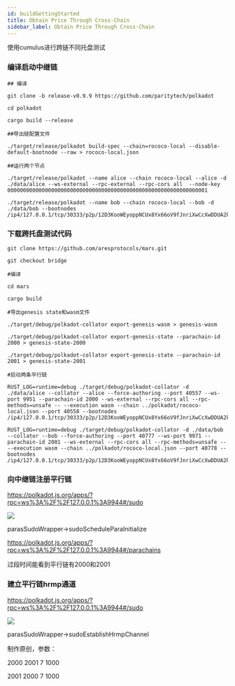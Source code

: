 ```yaml
---
id: buildGettingStarted
title: Obtain Price Through Cross-Chain
sidebar_label: Obtain Price Through Cross-Chain
---
```


使用cumulus进行跨链不同托盘测试

### 编译启动中继链

```
## 编译

git clone -b release-v0.9.9 https://github.com/paritytech/polkadot

cd polkadot

cargo build --release

##导出链配置文件

./target/release/polkadot build-spec --chain=rococo-local --disable-default-bootnode --raw > rococo-local.json

##运行两个节点

./target/release/polkadot --name alice --chain rococo-local --alice -d ./data/alice --ws-external --rpc-external --rpc-cors all  --node-key 0000000000000000000000000000000000000000000000000000000000000001

./target/release/polkadot --name bob --chain rococo-local --bob -d ./data/bob --bootnodes /ip4/127.0.0.1/tcp/30333/p2p/12D3KooWEyoppNCUx8Yx66oV9fJnriXwCcXwDDUA2kj6vnc6iDEp

```

### 下载跨托盘测试代码
```
git clone https://github.com/aresprotocols/mars.git

git checkout bridge

#编译

cd mars

cargo build 

#导出genesis state和wasm文件

./target/debug/polkadot-collator export-genesis-wasm > genesis-wasm

./target/debug/polkadot-collator export-genesis-state --parachain-id 2000 > genesis-state-2000

./target/debug/polkadot-collator export-genesis-state --parachain-id 2001 > genesis-state-2001

#启动两条平行链

RUST_LOG=runtime=debug ./target/debug/polkadot-collator -d ./data/alice --collator --alice --force-authoring --port 40557 --ws-port 9951 --parachain-id 2000 --ws-external --rpc-cors all --rpc-methods=unsafe -- --execution wasm --chain ../polkadot/rococo-local.json --port 40558 --bootnodes /ip4/127.0.0.1/tcp/30333/p2p/12D3KooWEyoppNCUx8Yx66oV9fJnriXwCcXwDDUA2kj6vnc6iDEp

RUST_LOG=runtime=debug ./target/debug/polkadot-collator -d ./data/bob --collator --bob --force-authoring --port 40777 --ws-port 9971 --parachain-id 2001 --ws-external --rpc-cors all --rpc-methods=unsafe -- --execution wasm --chain ../polkadot/rococo-local.json --port 40778 --bootnodes /ip4/127.0.0.1/tcp/30333/p2p/12D3KooWEyoppNCUx8Yx66oV9fJnriXwCcXwDDUA2kj6vnc6iDEp

```



### 向中继链注册平行链

https://polkadot.js.org/apps/?rpc=ws%3A%2F%2F127.0.0.1%3A9944#/sudo

![](assets/build/57.png)

parasSudoWrapper->sudoScheduleParaInitialize

https://polkadot.js.org/apps/?rpc=ws%3A%2F%2F127.0.0.1%3A9944#/parachains

过段时间能看到平行链有2000和2001

### 建立平行链hrmp通道

https://polkadot.js.org/apps/?rpc=ws%3A%2F%2F127.0.0.1%3A9944#/sudo

![](assets/build/58.png)

parasSudoWrapper->sudoEstablishHrmpChannel

制作原创，参数：

2000 2001 7 1000

2001 2000 7 1000




